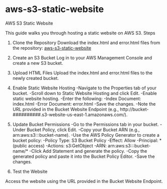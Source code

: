# aws-s3-static-website

AWS S3 Static Website

This guide walks you through hosting a static website on AWS S3.
Steps

1. Clone the Repository
Download the index.html and error.html files from the repository:
[aws-s3-static-website](https://github.com/malcolmso/aws-s3-static-website)

3. Create an S3 Bucket
Log in to your AWS Management Console and create a new S3 bucket.

3. Upload HTML Files
Upload the index.html and error.html files to the newly created bucket.

5. Enable Static Website Hosting
-Navigate to the Properties tab of your bucket.
-Scroll down to Static Website Hosting and click Edit.
-Enable static website hosting.
-Enter the following:
-Index Document: index.html
-Error Document: error.html
-Save the changes.
-Note the URL provided in the Bucket Website Endpoint (e.g., http://bucket-##########.s3-website-us-east-1.amazonaws.com/).

6. Update Bucket Permissions
-Go to the Permissions tab in your bucket.
-Under Bucket Policy, click Edit.
-Copy your Bucket ARN (e.g., arn:aws:s3:::bucket-name).
-Use the AWS Policy Generator to create a bucket policy:
-Policy Type: S3 Bucket Policy
-Effect: Allow
-Principal: * (public access)
-Actions: s3:GetObject
-ARN: arn:aws:s3:::bucket-name/*
-Click Add Statement and generate the policy.
-Copy the generated policy and paste it into the Bucket Policy Editor.
-Save the changes.

7. Test the Website

Access the website using the URL provided in the Bucket Website Endpoint.
